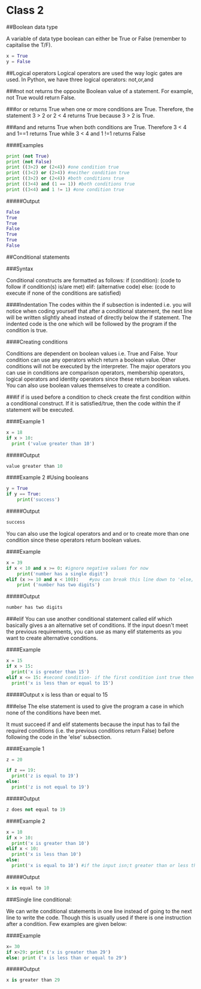 ```

```

# Class 2

##Boolean data type

A variable of data type boolean can either be True or False (remember to capitalise the T/F).

```python
x = True
y = False
```

##Logical operators
Logical operators are used the way logic gates are used. In Python, we have three logical operators: not,or,and

###not
not returns the opposite Boolean value of a statement. For example, not True would return False.

###or
or returns True when one or more conditions are True. Therefore, the statement 3 > 2 or 2 < 4 returns True because 3 > 2 is True.

###and
and returns True when both conditions are True. Therefore 3 < 4 and 1==1 returns True while 3 < 4 and 1 !=1 returns False

####Examples
```python
print (not True)
print (not False)
print ((3>2) or (2<4)) #one condition true
print ((3<2) or (2>4)) #neither condition true
print ((3>2) or (2<4)) #both conditions true
print ((3<4) and (1 == 1)) #both conditions true
print ((3<4) and 1 != 1) #one condition true
```

#####Output
```python
False
True
True
False
True
True
False
```
##Conditional statements

###Syntax

Conditional constructs are formatted as follows:
if (condition):
    (code to follow if condition(s) is/are met)
elif:
    (alternative code)
else:
    (code to execute if none of the conditions are satisfied)

####Indentation
The codes within the if subsection is indented i.e. you will notice when coding yourself that after a conditional statement, the next line will be written slightly ahead instead of directly below the if statement. The indented code is the one which will be followed by the program if the condition is true.

####Creating conditions

Conditions are dependent on boolean values i.e. True and False. Your condition can use any operators which return a boolean value. Other conditions will not be executed by the interpreter. The major operators you can use in conditions are comparison operators, membership operators, logical operators and identity operators since these return boolean values. You can also use boolean values themselves to create a condition.


###if
if is used before a condition to check create the first condition within a conditional construct. If it is satisfied/true, then the code within the if statement will be executed.

####Example 1
```python
x = 18
if x > 10:
  print ('value greater than 10')
```
#####Output
```Python
value greater than 10   
```
####Example 2
#Using booleans
```python
y = True
if y == True:
    print('success')
```
#####Output
```Python
success
```

You can also use the logical operators and and or to create more than one condition since these operators return boolean values.

####Example
```python
x = 39
if x < 10 and x >= 0: #ignore negative values for now
    print('number has a single digit')
elif (x >= 10 and x < 100):    #you can break this line down to 'else, if x is greater than or equal to 10 and less than 100':
    print ('number has two digits')
```

#####Output
```Python
number has two digits
 ```
###elif
You can use another conditional statement called elif which basically gives a an alternative set of conditions. If the input doesn't meet the previous requirements, you can use as many elif statements as you want to create alternative conditions.

####Example
```python
x = 15
if x > 15:
  print('x is greater than 15')
elif x <= 15: #second condition- if the first condition isnt true then it checks whether this condition has been met.
  print('x is less than or equal to 15')
```

#####Output
x is less than or equal to 15

###else
The else statement is used to give the program a case in which none of the conditions have been met.

It must succeed if and elif statements because the input has to fail the required conditions (i.e. the previous conditions return False) before following the code in the 'else' subsection.

####Example 1
```python
z = 20

if z == 19:
  print('z is equal to 19')
else:
  print('z is not equal to 19')
```
#####Output
```Python
z does not equal to 19
```

####Example 2
```Python
x = 10
if x > 10:
  print('x is greater than 10')
elif x < 10:
  print('x is less than 10')
else:
  print('x is equal to 10') #if the input isn;t greater than or less than 10, it has to be 10
```
#####Output
```python
x is equal to 10
```

###Single line conditional:

We can write conditional statements in one line instead of going to the next line to write the code. Though this is usually used if there is one instruction after a condition. Few examples are given below:

####Example
```python
x= 30
if x>29: print ('x is greater than 29')
else: print ('x is less than or equal to 29')
```
#####Output
```Python
x is greater than 29
```
